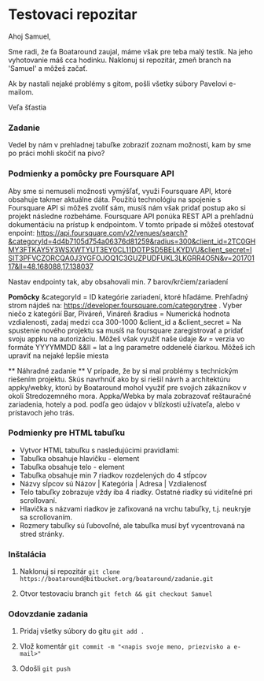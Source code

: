# Testovaci repozitar #

Ahoj Samuel,

Sme radi, že ťa Boataround zaujal, máme však pre teba malý testík. Na jeho vyhotovanie máš cca hodinku. Naklonuj si repozitár, zmeň branch na 'Samuel' a môžeš začať.

Ak by nastali nejaké problémy s gitom, pošli všetky súbory Pavelovi e-mailom.

Veľa šťastia

### Zadanie ###
Vedel by nám v prehladnej tabuľke zobraziť zoznam možností, kam by sme po práci mohli skočiť na pivo? 

### Podmienky a pomôcky pre Foursquare API ###
Aby sme si nemuseli možnosti vymýšľať, využi Foursquare API, ktoré obsahuje takmer aktuálne dáta. Použitú technológiu na spojenie s Foursquare API si môžeš zvoliť sám, 
musíš nám však pridať postup ako si projekt následne rozbeháme. Foursquare API ponúka REST API a prehľadnú dokumentáciu na prístup k endpointom.
V tomto prípade si môžeš otestovať enpoint: https://api.foursquare.com/v2/venues/search?&categoryId=4d4b7105d754a06376d81259&radius=300&client_id=2TC0GHMY3FTKAY5Y3WSXWTYUT3EY0CL11DOTPSD5BELKYDVU&client_secret=ISIT3PFVCZORCQA0J3YGFOJOQ1C3GUZPUDFUKL3LKGRR4O5N&v=20170117&ll=48.168088,17.138037

Nastav endpointy tak, aby obsahovali min. 7 barov/krčiem/zariadení

**Pomôcky**
&categoryId = ID kategórie zariadení, ktoré hľadáme. Prehľadný strom nájdeš na: https://developer.foursquare.com/categorytree . Vyber niečo z kategórií Bar, Piváreň, Vináreň
&radius = Numerická hodnota vzdialenosti, zadaj medzi cca 300-1000
&client_id a &client_secret = Na spustenie nového projektu sa musíš na foursquare zaregistrovať a pridať svoju appku na autorizáciu. Môžeš však využiť naše údaje
&v = verzia vo formáte YYYYMMDD
&&ll = lat a lng parametre oddenelé čiarkou. Môžeš ich upraviť na nejaké lepšie miesta

** Náhradné zadanie **
V prípade, že by si mal problémy s technickým riešením projektu. Skús navrhnúť ako by si riešil návrh a architektúru appky/webky, ktorú by Boataround mohol využiť pre svojich 
zákazníkov v okolí Stredozemného mora. Appka/Webka by mala zobrazovať reštauračné zariadenia, hotely a pod. podľa geo údajov v blízkosti užívateľa, alebo v prístavoch jeho trás. 

### Podmienky pre HTML tabuľku ###

* Vytvor HTML tabuľku s nasledujúcimi pravidlami:
* Tabuľka obsahuje hlavičku - <thead> element
* Tabuľka obsahuje telo - <tbody> element
* Tabuľka obsahuje min 7 riadkov rozdelených do 4 stĺpcov
* Názvy sĺpcov sú Názov | Kategória | Adresa | Vzdialenosť
* Telo tabuľky zobrazuje vždy iba 4 riadky. Ostatné riadky sú viditeľné pri scrollovaní.
* Hlavička s názvami riadkov je zafixovaná na vrchu tabuľky, t.j. neukryje sa scrollovaním. 
* Rozmery tabuľky sú ľubovoľné, ale tabuľka musí byť vycentrovaná na stred stránky.

### Inštalácia ###

1. Naklonuj si repozitár
```git clone https://boataround@bitbucket.org/boataround/zadanie.git```

2. Otvor testovaciu branch
```git fetch && git checkout Samuel```

### Odovzdanie zadania ###

1. Pridaj všetky súbory do gitu
```git add .```

2. Vlož komentár
```git commit -m "<napis svoje meno, priezvisko a e-mail>" ```

3. Odošli
```git push```